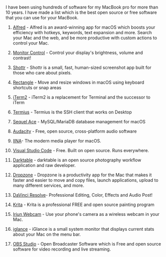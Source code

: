 I have been using hundreds of software for my MacBook pro for more than 10 years. I have made a list which is the best open source or free software that you can use for your MacBook.



1. [Alfred](https://www.alfredapp.com/) - Alfred is an award-winning app for macOS which boosts your efficiency with hotkeys, keywords, text expansion and more. Search your Mac and the web, and be more productive with custom actions to control your Mac.
2. [Monitor Control](https://github.com/MonitorControl/MonitorControl) - Control your display's brightness, volume and contrast!
3. [Shottr](https://shottr.cc/) - Shottr is a small, fast, human-sized screenshot app built for those who care about pixels. 
4. [Rectangle](https://rectangleapp.com/) - Move and resize windows in macOS using keyboard shortcuts or snap areas
5. [iTerm2](https://iterm2.com/) - iTerm2 is a replacement for Terminal and the successor to iTerm
6. [Termius](https://termius.com/) - Termius is the SSH client that works on
Desktop
7. [Sequel Ace](https://sequel-ace.com/) - MySQL/MariaDB database management for macOS
8. [Audacity](https://www.audacityteam.org/) - Free, open source, cross-platform audio software
9. [IINA](https://iina.io/)- The modern media player for macOS.
10. [Visual Studio Code](https://code.visualstudio.com/) - Free. Built on open source. Runs everywhere.
11. [Darktable](https://www.darktable.org/) - darktable is an open source photography workflow application and raw developer.
12. [Dropzone](https://aptonic.com/) - Dropzone is a productivity app for the Mac that makes it faster and easier to move and copy files, launch applications, upload to many different services, and more.
13. [DaVinci Resolve](https://www.blackmagicdesign.com/products/davinciresolve)- Professional Editing, Color,
Effects and Audio Post!

14. [Krita](https://krita.org/en/) - Krita is a professional FREE and open source painting program
15. [Iriun Webcam](https://iriun.com/) - Use your phone's camera as a wireless webcam in your Mac.
16. [iglance](https://github.com/iglance/iGlance) - iGlance is a small system monitor that displays current stats about your Mac on the menu bar.
17. [OBS Studio](https://obsproject.com/) - 
Open Broadcaster Software which is Free and open source software for video recording and live streaming.